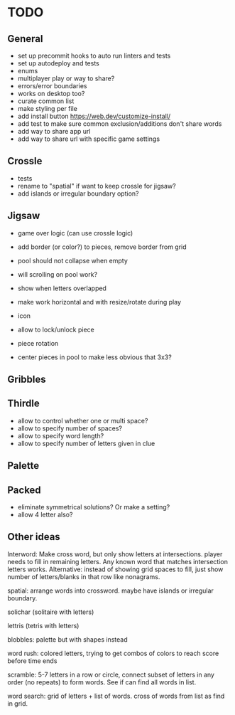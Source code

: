 # TODO

## General

- set up precommit hooks to auto run linters and tests
- set up autodeploy and tests
- enums
- multiplayer play or way to share?
- errors/error boundaries
- works on desktop too?
- curate common list
- make styling per file
- add install button https://web.dev/customize-install/
- add test to make sure common exclusion/additions don't share words
- add way to share app url
- add way to share url with specific game settings

## Crossle

- tests
- rename to "spatial" if want to keep crossle for jigsaw?
- add islands or irregular boundary option?

## Jigsaw

- game over logic (can use crossle logic)
- add border (or color?) to pieces, remove border from grid
- pool should not collapse when empty
- will scrolling on pool work?
- show when letters overlapped

- make work horizontal and with resize/rotate during play
- icon

- allow to lock/unlock piece
- piece rotation
- center pieces in pool to make less obvious that 3x3?

## Gribbles

## Thirdle

- allow to control whether one or multi space?
- allow to specify number of spaces?
- allow to specify word length?
- allow to specify number of letters given in clue

## Palette

## Packed

- eliminate symmetrical solutions? Or make a setting?
- allow 4 letter also?

## Other ideas

Interword: Make cross word, but only show letters at intersections. player needs to fill in remaining letters. Any known word that matches intersection letters works. Alternative: instead of showing grid spaces to fill, just show number of letters/blanks in that row like nonagrams.

spatial: arrange words into crossword. maybe have islands or irregular boundary.

solichar (solitaire with letters)

lettris (tetris with letters)

blobbles: palette but with shapes instead

word rush: colored letters, trying to get combos of colors to reach score before time ends

scramble: 5-7 letters in a row or circle, connect subset of letters in any order (no repeats) to form words. See if can find all words in list.

word search: grid of letters + list of words. cross of words from list as find in grid.
